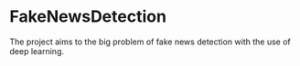 # FakeNewsDetection
The project aims to the big problem of fake news detection with the use of deep learning.
